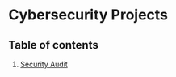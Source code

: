 # Cybersecurity Projects

## Table of contents
1. [Security Audit](https://github.com/AndreaJasper/Cyber-Security-Projects/tree/main/Botium-Toys-Security-Audit)
